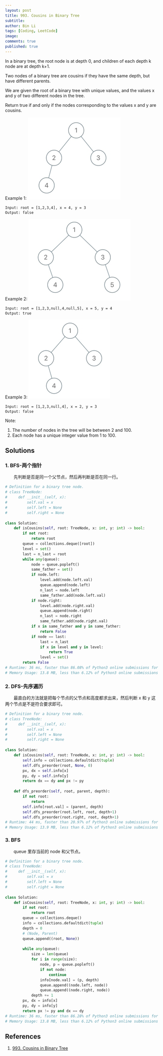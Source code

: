 ```yaml
---
layout: post
title: 993. Cousins in Binary Tree
subtitle: 
author: Bin Li
tags: [Coding, LeetCode]
image: 
comments: true
published: true
---
```


In a binary tree, the root node is at depth 0, and children of each depth k node are at depth k+1.

Two nodes of a binary tree are cousins if they have the same depth, but have different parents.

We are given the root of a binary tree with unique values, and the values x and y of two different nodes in the tree.

Return true if and only if the nodes corresponding to the values x and y are cousins.


Example 1:
![](/img/media/15692945742550.jpg)

```
Input: root = [1,2,3,4], x = 4, y = 3
Output: false
```
Example 2:
![](/img/media/15692945795436.jpg)

```
Input: root = [1,2,3,null,4,null,5], x = 5, y = 4
Output: true
```
Example 3:
![](/img/media/15692945856479.jpg)

```
Input: root = [1,2,3,null,4], x = 2, y = 3
Output: false
```

Note:

1. The number of nodes in the tree will be between 2 and 100.
2. Each node has a unique integer value from 1 to 100.

## Solutions
### 1. BFS-两个指针
　　先判断是否是同一个父节点，然后再判断是否在同一行。
```python
# Definition for a binary tree node.
# class TreeNode:
#     def __init__(self, x):
#         self.val = x
#         self.left = None
#         self.right = None

class Solution:
    def isCousins(self, root: TreeNode, x: int, y: int) -> bool:
        if not root:
            return root
        queue = collections.deque([root])
        level = set()
        last = n_last = root
        while any(queue):
            node = queue.popleft()
            same_father = set()
            if node.left:
                level.add(node.left.val)
                queue.append(node.left)
                n_last = node.left
                same_father.add(node.left.val)
            if node.right:
                level.add(node.right.val)
                queue.append(node.right)
                n_last = node.right
                same_father.add(node.right.val)
            if x in same_father and y in same_father:
                return False
            if node == last:
                last = n_last
                if x in level and y in level:
                    return True
                level = set()
        return False
# Runtime: 36 ms, faster than 86.08% of Python3 online submissions for Cousins in Binary Tree.
# Memory Usage: 13.8 MB, less than 6.12% of Python3 online submissions for Cousins in Binary Tree.
```

### 2. DFS-先序遍历
　　最直白的方法就是把每个节点的父节点和高度都求出来，然后判断 x 和 y 这两个节点是不是符合要求即可。

```python
# Definition for a binary tree node.
# class TreeNode:
#     def __init__(self, x):
#         self.val = x
#         self.left = None
#         self.right = None

class Solution:
    def isCousins(self, root: TreeNode, x: int, y: int) -> bool:
        self.info = collections.defaultdict(tuple)
        self.dfs_preorder(root, None, 0)
        px, dx = self.info[x]
        py, dy = self.info[y]
        return dx == dy and px != py
    
    def dfs_preorder(self, root, parent, depth):
        if not root:
            return
        self.info[root.val] = (parent, depth)
        self.dfs_preorder(root.left, root, depth+1)
        self.dfs_preorder(root.right, root, depth+1)
# Runtime: 44 ms, faster than 20.97% of Python3 online submissions for Cousins in Binary Tree.
# Memory Usage: 13.9 MB, less than 6.12% of Python3 online submissions for Cousins in Binary Tree.
```

### 3. BFS
　　queue 里存当前的 node 和父节点。
```python
# Definition for a binary tree node.
# class TreeNode:
#     def __init__(self, x):
#         self.val = x
#         self.left = None
#         self.right = None

class Solution:
    def isCousins(self, root: TreeNode, x: int, y: int) -> bool:
        if not root:
            return root
        queue = collections.deque()
        info = collections.defaultdict(tuple)
        depth = 0
        # (Node, Parent)
        queue.append((root, None))
        
        while any(queue):
            size = len(queue)
            for i in range(size):
                node, p = queue.popleft()
                if not node:
                    continue
                info[node.val] = (p, depth)
                queue.append((node.left, node))
                queue.append((node.right, node))
            depth += 1
        px, dx = info[x]
        py, dy = info[y]
        return px != py and dx == dy
# Runtime: 36 ms, faster than 86.28% of Python3 online submissions for Cousins in Binary Tree.
# Memory Usage: 13.8 MB, less than 6.12% of Python3 online submissions for Cousins in Binary Tree.
```
## References
1. [993. Cousins in Binary Tree](https://leetcode.com/problems/cousins-in-binary-tree/)